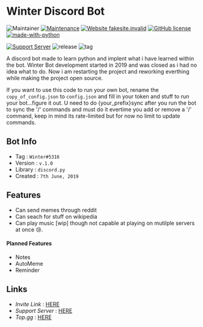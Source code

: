
# Winter Discord Bot

![Maintainer](https://img.shields.io/badge/maintainer-Connerwolf08-blue)
[![Maintenance](https://img.shields.io/badge/Maintained%3F-yes-green.svg)](https://GitHub.com/Naereen/StrapDown.js/graphs/commit-activity)
[![Website fakesite.invalid](https://img.shields.io/website-up-down-green-red/http/fakesite.invalid.svg)](http://fakesite.invalid/)
[![GitHub license](https://img.shields.io/github/license/Naereen/StrapDown.js.svg)](https://github.com/Naereen/StrapDown.js/blob/master/LICENSE)
[![made-with-python](https://img.shields.io/badge/Made%20with-Python-1f425f.svg)](https://www.python.org/)

[![Support Server](https://img.shields.io/discord/937755377901133896.svg?color=7289da&label=Winterfell&logo=discord&style=flat-square)](https://discord.com/api/guilds/937755377901133896/widget.json)
![release](https://badgen.net/github/releases/Connerwolf08/winter-discord)
![tag](https://badgen.net/github/tag/Connerwolf08/winter-discord)

A discord bot made to learn python and implent what i have learned within the bot. Winter Bot development started in 2019 and was closed as i had no idea what to do. Now i am restarting the project and reworking everthing while making the project open source. 

If you want to use this code to run your own bot, rename the `copy_of_config.json` to `config.json` and fill in your token and stuff to run your bot...figure it out.
U need to do {your_prefix}sync after you run the bot to sync the '/' commands and must do it evertime you add or remove a '/' command, keep in mind its rate-limited but for now no limit to 
update commands.
 
## Bot Info

- Tag : `Winter#5316`
- Version : `v.1.0`
- Library : `discord.py`
- Created : `7th June, 2019`

## Features

* Can send memes through reddit 
* Can seach for stuff on wikipedia
* Can play music [wip] though not capable at playing on mutilple servers at once 😢.

#### Planned Features

* Notes
* AutoMeme
* Reminder

## Links

- *Invite Link* : [HERE](https://discord.com/api/oauth2/authorize?client_id=586553956843388942&permissions=8&scope=bot%20applications.commands)
- *Support Server* : [HERE](https://discord.gg/jRJqEk2ES9)
- *Top.gg* : [HERE](https://top.gg/bot/586553956843388942)
